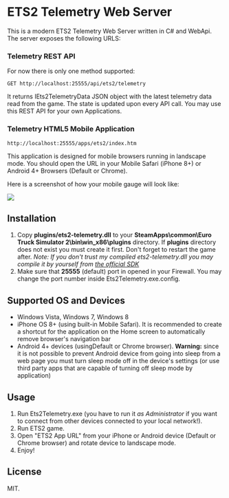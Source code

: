 # ETS2 Telemetry Web Server

This is a modern ETS2 Telemetry Web Server written in C# and WebApi. The server exposes the following URLS:

### Telemetry REST API

For now there is only one method supported:
    
    GET http://localhost:25555/api/ets2/telemetry

It returns IEts2TelemetryData JSON object with the latest telemetry data read from the game. The state is updated upon every API call. You may use this REST API for your own Applications. 

### Telemetry HTML5 Mobile Application
    http://localhost:25555/apps/ets2/index.htm

This application is designed for mobile browsers running in landscape mode. You should open the URL in your Mobile Safari (iPhone 8+) or Android 4+ Browsers (Default or Chrome).  

Here is a screenshot of how your mobile gauge will look like:

![](https://raw.githubusercontent.com/Funbit/ets2-telemetry-server/master/Screenshot.png)

## Installation

1. Copy **plugins/ets2-telemetry.dll** to your **SteamApps\common\Euro Truck Simulator 2\bin\win_x86\plugins** directory. If **plugins** directory does not exist you must create it first. Don't forget to restart the game after. *Note: If you don't trust my compiled ets2-telemetry.dll you may compile it by yourself from [the official SDK](https://github.com/nlhans/ets2-sdk-plugin)*
2. Make sure that **25555** (default) port in opened in your Firewall. You may change the port number inside Ets2Telemetry.exe.config. 

## Supported OS and Devices

- Windows Vista, Windows 7, Windows 8
- iPhone OS 8+ (using built-in Mobile Safari). It is recommended to create a shortcut for the application on the Home screen to automatically remove browser's navigation bar
- Android 4+ devices (usingDefault or Chrome browser). **Warning:** since it is not possible to prevent Android device from going into sleep from a web page you must turn sleep mode off in the device's settings (or use third party apps that are capable of turning off sleep mode by application)

## Usage

1. Run Ets2Telemetry.exe (you have to run it *as Administrator* if you want to connect from other devices connected to your local network!). 
2. Run ETS2 game.
3. Open "ETS2 App URL" from your iPhone or Android device (Default or Chrome browser) and rotate device to landscape mode.
4. Enjoy!

## License

MIT.